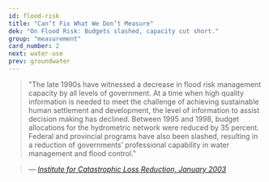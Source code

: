 ```yaml
---
id: flood-risk
title: "Can’t Fix What We Don’t Measure"
dek: "On Flood Risk: Budgets slashed, capacity cut short."
group: "measurement"
card_number: 2
next: water-use
prev: groundwater
---
```


<div id="DC-note-213238" class="DC-note-container"></div>
<script src="//s3.amazonaws.com/s3.documentcloud.org/notes/loader.js"></script>
<script>
  dc.embed.loadNote('//www.documentcloud.org/documents/1845790-an-assessment-of-flood-risk-management-in-canada/annotations/213238.js');
</script>

> "The late 1990s have witnessed a decrease in flood risk management capacity by all levels of government. At a time when high quality information is needed to meet the challenge of achieving sustainable human settlement and development, the level of information to assist decision making has declined. Between 1995 and 1998, budget allocations for the hydrometric network were reduced by 35 percent. Federal and provincial programs have also been slashed, resulting in a reduction of governments’ professional capability in water management and flood control."

> — <cite>[Institute for Catastrophic Loss Reduction, January 2003][1]</cite>

[1]:https://www.documentcloud.org/documents/1845790-an-assessment-of-flood-risk-management-in-canada.html#document/p20/a213238
